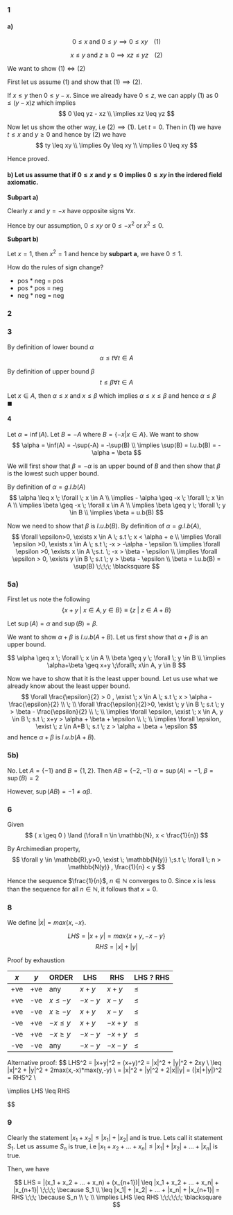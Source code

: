 ### 1 
#### a)
$$
    0 \leq x \text{ and } 0 \leq y \implies 0 \leq xy \;\;\;\; (1)
$$

$$
    x \leq y \text{ and } z \geq 0 \implies xz \leq yz \;\;\;\; (2)
$$

We want to show $(1)  \iff (2)$

First let us assume $(1)$ and show that  $(1) \implies (2)$.

If $x \leq y$ then $0 \leq y-x$. Since we already have $0 \leq z$, we can apply $(1)$ as $0 \leq (y-x)z$ which implies
$$
    0 \leq yz - xz \\
    \implies xz \leq yz
$$

Now let us show the other way, i.e $(2) \implies (1)$. 
Let $t=0$. Then in $(1)$ we have $t \leq x$ and $y \geq 0$ and hence by $(2)$ we have 
$$
    ty \leq xy \\
    \implies 0y \leq xy \\
    \implies 0 \leq xy
$$ 

Hence proved.

#### b) Let us assume that if $0 \leq x$ and $y \leq 0$ implies $0 \leq xy$ in the irdered field axiomatic.
**Subpart a)** 

Clearly $x$ and $y=-x$ have opposite signs $\forall x$.

Hence by our assumption, $0 \leq xy$ or $0 \leq -x^2$ or $x^2 \leq 0$.

**Subpart b)** 

Let $x=1$, then $x^2 = 1$ and hence by **subpart a**, we have $0 \leq 1$.

How do the rules of sign change?

- pos * neg = pos
- pos * pos = neg
- neg * neg = neg


### 2


### 3
By definition of lower bound $\alpha$
$$
  \alpha \leq t \forall t \in A
$$

By definition of upper bound $\beta$
$$
  t \leq \beta \forall t \in A
$$

Let $x \in A$, then $\alpha \leq x$ and $x \leq \beta$ which implies $\alpha \leq x \leq \beta$ and hence $\alpha \leq \beta$ $\;\;\;\;\blacksquare$


#### 4
Let $\alpha = \inf(A)$.
Let $B=-A$ where $B = \{ -x | x \in A \}$.
We want to show 
$$
    \alpha = \inf(A) = -\sup(-A) = -\sup(B) \\
    \implies \sup(B) = l.u.b(B) = -\alpha = \beta
$$

We will first show that $\beta = - \alpha$ is an upper bound of $B$ and then show that $\beta$ is the lowest such upper bound.

By definition of $\alpha = g.l.b(A)$
$$
    \alpha \leq x \; \forall \; x \in A \\
    \implies - \alpha \geq -x \; \forall \; x \in A \\
    \implies \beta \geq -x \; \forall x \in A \\
    \implies \beta \geq y \; \forall \; y \in B \\
    \implies \beta = u.b(B)
$$

Now we need to show that $\beta$ is $l.u.b(B)$.
By definition of $\alpha = g.l.b(A)$,
$$
    \forall \epsilon>0, \exists x \in A \; s.t \; x < \alpha + e \\
    \implies \forall \epsilon >0, \exists x \in A \; s.t \; -x > -\alpha - \epsilon \\
    \implies \forall \epsilon >0, \exists x \in A \;s.t. \; -x > \beta - \epsilon \\
    \implies \forall \epsilon > 0, \exists y \in B \; s.t \; y > \beta - \epsilon \\
    \beta = l.u.b(B) = \sup(B) \;\;\;\; \blacksquare   
$$

### 5a)
First let us note the following
$$
    \{ x+y \;|\; x \in A , y\in B \} \equiv \{ z \;|\; z \in A+B \}
$$

Let $\sup(A) = \alpha$ and $\sup(B)=\beta$.

We want to show $\alpha + \beta$ is $l.u.b(A+B)$. Let us first show that $\alpha + \beta$ is an upper bound. 

$$
    \alpha \geq x \; \forall \;  x \in A \\
    \beta \geq y \; \forall \; y \in B \\
    \implies \alpha+\beta \geq x+y \;\forall\; x\in A, y \in B 
$$

Now we have to show that it is the least upper bound. Let us use what we already know about the least upper bound. 
$$
    \forall \frac{\epsilon}{2} > 0 , \exist \; x \in A \; s.t \;  x > \alpha - \frac{\epsilon}{2}  \\ \; \\
    \forall \frac{\epsilon}{2}>0, \exist \; y \in B \; s.t \; y > \beta - \frac{\epsilon}{2} \\ \; \\
    \implies \forall \epsilon, \exist \; x \in A, y \in B \; s.t \; x+y > \alpha + \beta + \epsilon   \\ \; \\
    \implies \forall \epsilon, \exist \; z \in A+B \; s.t \; z > \alpha + \beta + \epsilon 
$$
and hence $\alpha + \beta$ is $l.u.b(A + B)$. 

### 5b)
No. Let $A=\{-1\}$ and $B = \{1,2\}$.
Then $AB = \{ -2, -1 \}$
$\alpha = \sup(A)=-1$, $\beta = \sup(B)=2$

However, $\sup(AB) = -1 \neq \alpha \beta$.

### 6
Given 
$$
    ( x \geq 0 ) \land (\forall n \in \mathbb{N}, x < \frac{1}{n})
$$ 

By Archimedian property, 
$$
    \forall y \in \mathbb{R},y>0, \exist \; \mathbb{N(y)} \;s.t \; \forall \; n > \mathbb{N(y)} ,  \frac{1}{n} < y 
$$

Hence the sequence $\frac{1}{n}$, $n \in \mathbb{N}$ converges to $0$. Since $x$ is less than the sequence for all $n \in \mathbb{N}$, it follows that $x=0$.

### 8

We define $|x| = max\{x,-x\}$.

$$
    LHS = |x + y| = max\{x+y,-x-y\} 
$$
$$
    RHS = |x| + |y|
$$

Proof by exhaustion

|$x$|$y$|ORDER|LHS|RHS|LHS ? RHS|
|---|---|-----|---|---|---------|
|+ve|+ve|any|$x+y$|$x+y$|  $\leq$ |
|+ve|-ve|$x \leq -y$|$-x-y$| $x-y$| $\leq$ |
|+ve|-ve|$x \geq -y$|$x+y$| $x-y$| $\leq$ |
|-ve|+ve|$-x \leq y$|$x+y$|$-x+y$| $\leq$ |
|-ve|+ve|$-x \geq y$|$-x-y$|$-x+y$| $\leq$ |
|-ve|-ve|any|$-x-y$|$-x-y$| $\leq$ |

Alternative proof:
$$
LHS^2 = |x+y|^2 = (x+y)^2 = |x|^2 + |y|^2 + 2xy \\
\leq |x|^2 + |y|^2 + 2max(x,-x)*max(y,-y) \\
 = |x|^2 + |y|^2 + 2|x||y| = (|x|+|y|)^2 = RHS^2 \\

 \implies LHS \leq RHS

$$

### 9
Clearly the statement  $|x_1 + x_2| \leq |x_1| + |x_2|$ and is true. Lets call it statement $S_1$.
Let us assume $S_n$ is true, i.e $|x_1 + x_2 + ... + x_n| \leq |x_1| + |x_2| + ... + |x_n|$ is true.

Then, we have 

$$
    LHS = |(x_1 + x_2 + ... + x_n) + (x_{n+1})| \leq |x_1 + x_2 + ... + x_n| + |x_{n+1}| \;\;\;\; \because S_1 \\
    \leq |x_1| + |x_2| + ... + |x_n| + |x_{n+1}| = RHS \;\;\; \because S_n \\ \; \\
    \implies LHS  \leq RHS \;\;\;\;\;\; \blacksquare
$$


